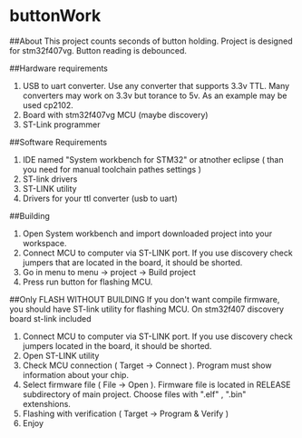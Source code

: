 # buttonWork
##About
This project counts seconds of button holding. Project is designed for stm32f407vg. Button reading is debounced.

##Hardware requirements
1. USB to uart converter. Use any converter that supports 3.3v TTL. Many converters may work on 3.3v but torance to 5v. As an example may be used cp2102.
2. Board with stm32f407vg MCU (maybe discovery)
3. ST-Link programmer

##Software Requirements
1. IDE named "System workbench for STM32" or atnother eclipse ( than you need for manual toolchain pathes settings )
2. ST-link drivers
3. ST-LINK utility
4. Drivers for your ttl converter (usb to uart)

##Building
1. Open System workbench and import downloaded project into your workspace.
2. Connect MCU to computer via ST-LINK port. If you use discovery check jumpers that are located in the board, it should be shorted. 
3. Go in menu to menu -> project -> Build project
4. Press run button for flashing MCU.


##Only FLASH WITHOUT BUILDING
If you don't want compile firmware, you should have ST-link utility for flashing MCU. On stm32f407 discovery board st-link included

1. Connect MCU to computer via ST-LINK port. If you use discovery check jumpers located in the board, it should be shorted.
2. Open ST-LINK utility
3. Check MCU connection ( Target -> Connect ). Program must show information about your chip.
4. Select firmware file ( File -> Open ). Firmware file is located in RELEASE subdirectory of main project. Choose files with ".elf" , ".bin" extenshions.
5. Flashing with verification ( Target -> Program & Verify )
6. Enjoy
